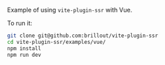 Example of using `vite-plugin-ssr` with Vue.

To run it:

```bash
git clone git@github.com:brillout/vite-plugin-ssr
cd vite-plugin-ssr/examples/vue/
npm install
npm run dev
```
